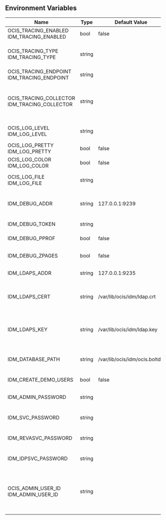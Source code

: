 ## Environment Variables

| Name | Type | Default Value | Description |
|------|------|---------------|-------------|
| OCIS_TRACING_ENABLED<br/>IDM_TRACING_ENABLED | bool | false | Activates tracing.|
| OCIS_TRACING_TYPE<br/>IDM_TRACING_TYPE | string |  | The type of tracing. Defaults to '', which is the same as 'jaeger'. Allowed tracing types are 'jaeger' and '' as of now.|
| OCIS_TRACING_ENDPOINT<br/>IDM_TRACING_ENDPOINT | string |  | The endpoint of the tracing agent.|
| OCIS_TRACING_COLLECTOR<br/>IDM_TRACING_COLLECTOR | string |  | The HTTP endpoint for sending spans directly to a collector, i.e. http://jaeger-collector:14268/api/traces. Only used if the tracing endpoint is unset.|
| OCIS_LOG_LEVEL<br/>IDM_LOG_LEVEL | string |  | The log level. Valid values are: 'panic', 'fatal', 'error', 'warn', 'info', 'debug', 'trace'.|
| OCIS_LOG_PRETTY<br/>IDM_LOG_PRETTY | bool | false | Activates pretty log output.|
| OCIS_LOG_COLOR<br/>IDM_LOG_COLOR | bool | false | Activates colorized log output.|
| OCIS_LOG_FILE<br/>IDM_LOG_FILE | string |  | The path to the log file. Activates logging to this file if set.|
| IDM_DEBUG_ADDR | string | 127.0.0.1:9239 | Bind address of the debug server, where metrics, health, config and debug endpoints will be exposed.|
| IDM_DEBUG_TOKEN | string |  | Token to secure the metrics endpoint.|
| IDM_DEBUG_PPROF | bool | false | Enables pprof, which can be used for profiling.|
| IDM_DEBUG_ZPAGES | bool | false | Enables zpages, which can be used for collecting and viewing in-memory traces.|
| IDM_LDAPS_ADDR | string | 127.0.0.1:9235 | Listen address for the LDAPS listener (ip-addr:port).|
| IDM_LDAPS_CERT | string | /var/lib/ocis/idm/ldap.crt | File name of the TLS server certificate for the LDAPS listener. If not defined, the root directory derives from $OCIS_BASE_DATA_PATH:/idm.|
| IDM_LDAPS_KEY | string | /var/lib/ocis/idm/ldap.key | File name for the TLS certificate key for the server certificate. If not defined, the root directory derives from $OCIS_BASE_DATA_PATH:/idm.|
| IDM_DATABASE_PATH | string | /var/lib/ocis/idm/ocis.boltdb | Full path to the IDM backend database. If not defined, the root directory derives from $OCIS_BASE_DATA_PATH:/idm.|
| IDM_CREATE_DEMO_USERS | bool | false | Flag to enable or disable the creation of the demo users.|
| IDM_ADMIN_PASSWORD | string |  | Password to set for the oCIS 'admin' user. Either cleartext or an argon2id hash.|
| IDM_SVC_PASSWORD | string |  | Password to set for the 'idm' service user. Either cleartext or an argon2id hash.|
| IDM_REVASVC_PASSWORD | string |  | Password to set for the 'reva' service user. Either cleartext or an argon2id hash.|
| IDM_IDPSVC_PASSWORD | string |  | Password to set for the 'idp' service user. Either cleartext or an argon2id hash.|
| OCIS_ADMIN_USER_ID<br/>IDM_ADMIN_USER_ID | string |  | ID of the user that should receive admin privileges. Consider that the UUID can be encoded in some LDAP deployment configurations like in .ldif files. These need to be decoded beforehand.|